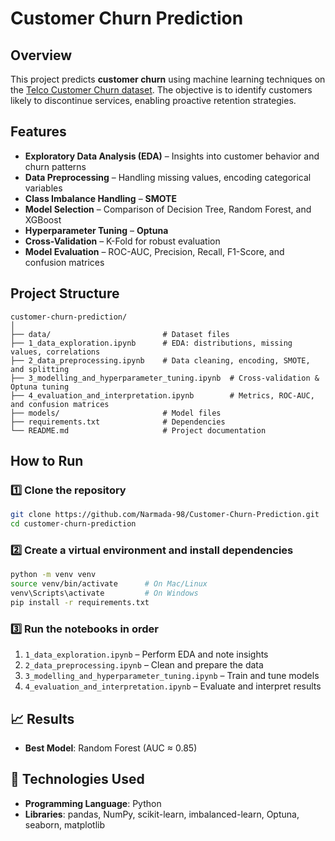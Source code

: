 # Customer Churn Prediction

## Overview

This project predicts **customer churn** using machine learning techniques on the [Telco Customer Churn dataset](https://www.kaggle.com/datasets/blastchar/telco-customer-churn). The objective is to identify customers likely to discontinue services, enabling proactive retention strategies.

## Features

* **Exploratory Data Analysis (EDA)** – Insights into customer behavior and churn patterns
* **Data Preprocessing** – Handling missing values, encoding categorical variables
* **Class Imbalance Handling** – **SMOTE**
* **Model Selection** – Comparison of Decision Tree, Random Forest, and XGBoost
* **Hyperparameter Tuning** – **Optuna** 
* **Cross-Validation** – K-Fold for robust evaluation
* **Model Evaluation** – ROC-AUC, Precision, Recall, F1-Score, and confusion matrices

## Project Structure

```text
customer-churn-prediction/
│
├── data/                         # Dataset files 
├── 1_data_exploration.ipynb      # EDA: distributions, missing values, correlations
├── 2_data_preprocessing.ipynb    # Data cleaning, encoding, SMOTE, and splitting
├── 3_modelling_and_hyperparameter_tuning.ipynb  # Cross-validation & Optuna tuning
├── 4_evaluation_and_interpretation.ipynb        # Metrics, ROC-AUC, and confusion matrices
├── models/                       # Model files
├── requirements.txt              # Dependencies
└── README.md                     # Project documentation
```

## How to Run

### 1️⃣ **Clone the repository**

```bash
git clone https://github.com/Narmada-98/Customer-Churn-Prediction.git
cd customer-churn-prediction
```

### 2️⃣ **Create a virtual environment and install dependencies**

```bash
python -m venv venv
source venv/bin/activate      # On Mac/Linux
venv\Scripts\activate         # On Windows
pip install -r requirements.txt
```

### 3️⃣ **Run the notebooks in order**

1. `1_data_exploration.ipynb` – Perform EDA and note insights
2. `2_data_preprocessing.ipynb` – Clean and prepare the data
3. `3_modelling_and_hyperparameter_tuning.ipynb` – Train and tune models
4. `4_evaluation_and_interpretation.ipynb` – Evaluate and interpret results

## 📈 Results

* **Best Model**: Random Forest (AUC ≈ 0.85)

## 🧰 Technologies Used

* **Programming Language**: Python
* **Libraries**: pandas, NumPy, scikit-learn, imbalanced-learn, Optuna, seaborn, matplotlib

